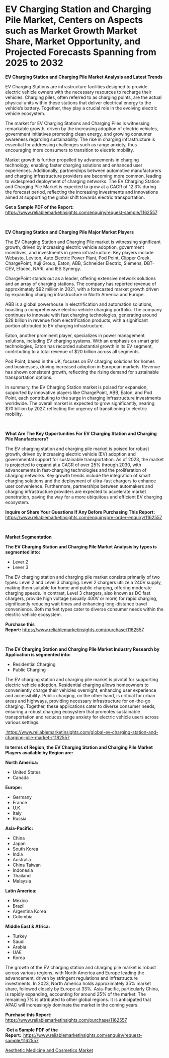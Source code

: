 <p><h1>EV Charging Station and Charging Pile Market, Centers on Aspects such as Market Growth Market Share, Market Opportunity, and Projected Forecasts Spanning from 2025 to 2032</h1></p><p><strong>EV Charging Station and Charging Pile Market Analysis and Latest Trends</strong></p>
<p><p>EV Charging Stations are infrastructure facilities designed to provide electric vehicle owners with the necessary resources to recharge their vehicles. Charging piles, often referred to as charging points, are the actual physical units within these stations that deliver electrical energy to the vehicle’s battery. Together, they play a crucial role in the evolving electric vehicle ecosystem.</p><p>The market for EV Charging Stations and Charging Piles is witnessing remarkable growth, driven by the increasing adoption of electric vehicles, government initiatives promoting clean energy, and growing consumer awareness regarding sustainability. The rise in charging infrastructure is essential for addressing challenges such as range anxiety, thus encouraging more consumers to transition to electric mobility. </p><p>Market growth is further propelled by advancements in charging technology, enabling faster charging solutions and enhanced user experiences. Additionally, partnerships between automotive manufacturers and charging infrastructure providers are becoming more common, leading to widespread deployment of charging networks. The EV Charging Station and Charging Pile Market is expected to grow at a CAGR of 12.3% during the forecast period, reflecting the increasing investments and innovations aimed at supporting the global shift towards electric transportation.</p></p>
<p><strong>Get a Sample PDF of the Report:&nbsp;</strong> <a href="https://www.reliablemarketinsights.com/enquiry/request-sample/1162557?utm_campaign=2639&utm_medium=2&utm_source=Github&utm_content=ia&utm_term=24032025&utm_id=ev-charging-station-and-charging-pile">https://www.reliablemarketinsights.com/enquiry/request-sample/1162557</a></p>
<p>&nbsp;</p>
<p><strong>EV Charging Station and Charging Pile Major Market Players</strong></p>
<p><p>The EV Charging Station and Charging Pile market is witnessing significant growth, driven by increasing electric vehicle adoption, government incentives, and investments in green infrastructure. Key players include Webasto, Leviton, Auto Electric Power Plant, Pod Point, Clipper Creek, ChargePoint, Xuji Group, Eaton, ABB, Schneider Electric, Siemens, DBT-CEV, Efacec, NARI, and IES Synergy. </p><p>ChargePoint stands out as a leader, offering extensive network solutions and an array of charging stations. The company has reported revenue of approximately $92 million in 2021, with a forecasted market growth driven by expanding charging infrastructure in North America and Europe.</p><p>ABB is a global powerhouse in electrification and automation solutions, boasting a comprehensive electric vehicle charging portfolio. The company continues to innovate with fast charging technologies, generating around $28 billion in revenue from electrification products, with a significant portion attributed to EV charging infrastructure.</p><p>Eaton, another prominent player, specializes in power management solutions, including EV charging systems. With an emphasis on smart grid technologies, Eaton has recorded substantial growth in its EV segment, contributing to a total revenue of $20 billion across all segments.</p><p>Pod Point, based in the UK, focuses on EV charging solutions for homes and businesses, driving increased adoption in European markets. Revenue has shown consistent growth, reflecting the rising demand for sustainable transportation options.</p><p>In summary, the EV Charging Station market is poised for expansion, supported by innovative players like ChargePoint, ABB, Eaton, and Pod Point, each contributing to the surge in charging infrastructure investments worldwide. The overall market is expected to grow significantly, nearing $70 billion by 2027, reflecting the urgency of transitioning to electric mobility.</p></p>
<p>&nbsp;</p>
<p><strong>What Are The Key Opportunities For EV Charging Station and Charging Pile Manufacturers?</strong></p>
<p><p>The EV charging station and charging pile market is poised for robust growth, driven by increasing electric vehicle (EV) adoption and governmental support for sustainable transportation. As of 2023, the market is projected to expand at a CAGR of over 25% through 2030, with advancements in fast-charging technologies and the proliferation of charging networks. Key growth trends include the integration of smart charging solutions and the deployment of ultra-fast chargers to enhance user convenience. Furthermore, partnerships between automakers and charging infrastructure providers are expected to accelerate market penetration, paving the way for a more ubiquitous and efficient EV charging ecosystem.</p></p>
<p><strong>Inquire or Share Your Questions If Any Before Purchasing This Report:</strong> <a href="https://www.reliablemarketinsights.com/enquiry/pre-order-enquiry/1162557?utm_campaign=2639&utm_medium=2&utm_source=Github&utm_content=ia&utm_term=24032025&utm_id=ev-charging-station-and-charging-pile">https://www.reliablemarketinsights.com/enquiry/pre-order-enquiry/1162557</a></p>
<p>&nbsp;</p>
<p><strong>Market Segmentation</strong></p>
<p><strong>The EV Charging Station and Charging Pile Market Analysis by types is segmented into:</strong></p>
<p><ul><li>Lever 2</li><li>Lever 3</li></ul></p>
<p><p>The EV charging station and charging pile market consists primarily of two types: Level 2 and Level 3 charging. Level 2 chargers utilize a 240V supply, making them suitable for home and public charging, offering moderate charging speeds. In contrast, Level 3 chargers, also known as DC fast chargers, provide high voltage (usually 400V or more) for rapid charging, significantly reducing wait times and enhancing long-distance travel convenience. Both market types cater to diverse consumer needs within the electric vehicle ecosystem.</p></p>
<p><strong>Purchase this Report:&nbsp;</strong><a href="https://www.reliablemarketinsights.com/purchase/1162557?utm_campaign=2639&utm_medium=2&utm_source=Github&utm_content=ia&utm_term=24032025&utm_id=ev-charging-station-and-charging-pile">https://www.reliablemarketinsights.com/purchase/1162557</a></p>
<p>&nbsp;</p>
<p><strong>The EV Charging Station and Charging Pile Market Industry Research by Application is segmented into:</strong></p>
<p><ul><li>Residential Charging</li><li>Public Charging</li></ul></p>
<p><p>The EV charging station and charging pile market is pivotal for supporting electric vehicle adoption. Residential charging allows homeowners to conveniently charge their vehicles overnight, enhancing user experience and accessibility. Public charging, on the other hand, is critical for urban areas and highways, providing necessary infrastructure for on-the-go charging. Together, these applications cater to diverse consumer needs, ensuring a robust charging ecosystem that promotes sustainable transportation and reduces range anxiety for electric vehicle users across various settings.</p></p>
<p><a href="https://www.reliablemarketinsights.com/global-ev-charging-station-and-charging-pile-market-r1162557?utm_campaign=2639&utm_medium=2&utm_source=Github&utm_content=ia&utm_term=24032025&utm_id=ev-charging-station-and-charging-pile">&nbsp;https://www.reliablemarketinsights.com/global-ev-charging-station-and-charging-pile-market-r1162557</a></p>
<p><strong>In terms of Region, the EV Charging Station and Charging Pile Market Players available by Region are:</strong></p>
<p>
    <p> <strong> North America: </strong>
        <ul>
            <li>United States</li>
            <li>Canada</li>
        </ul>
        </p> 
    <p> <strong> Europe: </strong>
        <ul>
            <li>Germany</li>
            <li>France</li>
            <li>U.K.</li>
            <li>Italy</li>
            <li>Russia</li>
        </ul>
        </p> 
    <p> <strong> Asia-Pacific: </strong>
        <ul>
            <li>China</li>
            <li>Japan</li>
            <li>South Korea</li>
            <li>India</li>
            <li>Australia</li>
            <li>China Taiwan</li>
            <li>Indonesia</li>
            <li>Thailand</li>
            <li>Malaysia</li>
        </ul>
        </p> 
    <p> <strong> Latin America: </strong>
        <ul>
            <li>Mexico</li>
            <li>Brazil</li>
            <li>Argentina Korea</li>
            <li>Colombia</li>
        </ul>
        </p> 
    <p> <strong> Middle East & Africa: </strong>
        <ul>
            <li>Turkey</li>
            <li>Saudi</li>
            <li>Arabia</li>
            <li>UAE</li>
            <li>Korea</li>
        </ul>
    </p>
    </p>
<p><p>The growth of the EV charging station and charging pile market is robust across various regions, with North America and Europe leading the advancement, driven by stringent regulations and infrastructure investments. In 2023, North America holds approximately 35% market share, followed closely by Europe at 33%. Asia-Pacific, particularly China, is rapidly expanding, accounting for around 25% of the market. The remaining 7% is attributed to other global regions. It is anticipated that APAC will increasingly dominate the market in the coming years.</p></p>
<p><strong>Purchase this Report: </strong><a href="https://www.reliablemarketinsights.com/purchase/1162557?utm_campaign=2639&utm_medium=2&utm_source=Github&utm_content=ia&utm_term=24032025&utm_id=ev-charging-station-and-charging-pile">https://www.reliablemarketinsights.com/purchase/1162557</a></p>
<p>&nbsp;<strong>Get a Sample PDF of the Report:&nbsp;&nbsp;</strong><a href="https://www.reliablemarketinsights.com/enquiry/request-sample/1162557?utm_campaign=2639&utm_medium=2&utm_source=Github&utm_content=ia&utm_term=24032025&utm_id=ev-charging-station-and-charging-pile">https://www.reliablemarketinsights.com/enquiry/request-sample/1162557</a></p>
<p><strong></strong></p>
<p><p><a href="https://github.com/penglatilles/Market-Research-Report-List-1/blob/main/aesthetic-medicine-and-cosmetics-market.md?utm_campaign=2639&utm_medium=2&utm_source=Github&utm_content=ia&utm_term=24032025&utm_id=ev-charging-station-and-charging-pile">Aesthetic Medicine and Cosmetics Market</a></p></p>